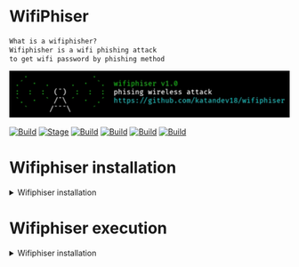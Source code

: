 # WifiPhiser

```
What is a wifiphisher?
Wifiphisher is a wifi phishing attack
to get wifi password by phishing method
```

<p align="center">
  <img src="imgs/banner.jpg">
</p>

[![Build](https://img.shields.io/badge/Wifiphiser-brightgreen.svg?maxAge=259200)]()
[![Stage](https://img.shields.io/badge/Release-1.0-brightgreen.svg)]()
[![Build](https://img.shields.io/badge/Supported_Android-Linux-orange.svg)]()
[![Build](https://img.shields.io/badge/Available-Termux-red.svg?maxAge=259200)]()
[![Build](https://img.shields.io/badge/Language-bash-blue.svg?maxAge=259200)]()
[![Build](https://img.shields.io/badge/contributions-katandev18-blue.svg?style=flat)]()

# Wifiphiser installation

<details>
<summary>Wifiphiser installation</summary>

```
To install Wifiphiser you should
execute the following commands.
And save ngrok in the wifiphiser folder.
```
# Kali Linux
> sudo apt-get update

> sudo apt-get install git python3 bash wget unzip curl

> git clone https://github.com/katandev18/wifiphiser

> Download [ngrok](http://ngrok.com) and seve ngrok in the wifiphiser folder

> cd wifiphiser

> chmod 777 wifiphiser.sh

# Termux
> pkg update

> pkg install git python git bash wget unzip curl

> git clone https://github.com/katandev18/wifiphiser

> Download [ngrok](http://ngrok.com) and seve ngrok in the wifiphiser folder

> cd wifiphiser

> chmod 777 wifiphiser.sh

# Windows
- [php](https://www.php.net/downloads.php)
- [curl](https://curl.se/windows/)
- [python3](https://www.python.org/downloads/)
- [bash](https://git-scm.com/downloads)
- [ngrok](http://ngrok.com)
</details>

# Wifiphiser execution
<details>
<summary>Wifiphiser installation</summary>

```
To run Wifiphuser you should
execute the following command.
```

> ./wifiphiser.sh 
<details>

# Demo
[![asciicast](https://asciinema.org/a/Govx3EEzK2nHOPAo7KbXJ6XX9.svg)](https://asciinema.org/a/Govx3EEzK2nHOPAo7KbXJ6XX9)

# Donate!
Support the authors:

[![Donasi](https://camo.githubusercontent.com/52e5c49c5effcd1c973f1d2cc96cf7160fe8d194254b5d890937834c23b6fab7/68747470733a2f2f6c69626572617061792e636f6d2f6173736574732f776964676574732f646f6e6174652e737667)](https://saweria.co/katandev18)
